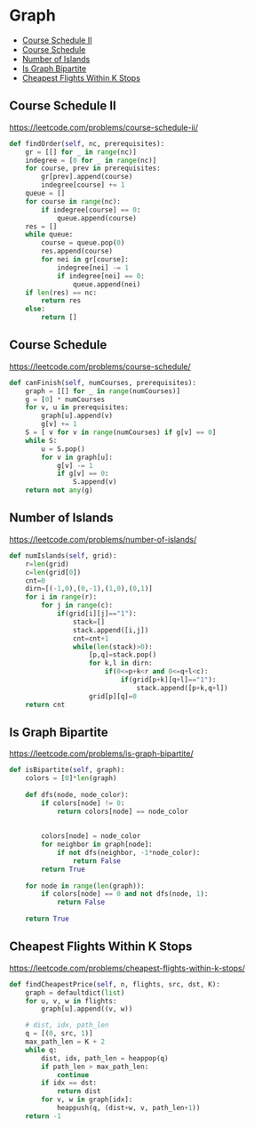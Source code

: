 # Graph

+ [Course Schedule II](#course-schedule-ii)
+ [Course Schedule](#course-schedule)
+ [Number of Islands](#number-of-islands)
+ [Is Graph Bipartite](is-graph-bipartite)
+ [Cheapest Flights Within K Stops](#cheapest-flights-within-k-stops)

## Course Schedule II

https://leetcode.com/problems/course-schedule-ii/

```python
def findOrder(self, nc, prerequisites):
    gr = [[] for _ in range(nc)]
    indegree = [0 for _ in range(nc)]
    for course, prev in prerequisites:
        gr[prev].append(course)
        indegree[course] += 1
    queue = []
    for course in range(nc):
        if indegree[course] == 0:
            queue.append(course)
    res = []
    while queue:
        course = queue.pop(0)
        res.append(course)
        for nei in gr[course]:
            indegree[nei] -= 1
            if indegree[nei] == 0:
                queue.append(nei)
    if len(res) == nc:
        return res
    else:
        return []
```

## Course Schedule

https://leetcode.com/problems/course-schedule/

```python
def canFinish(self, numCourses, prerequisites):
    graph = [[] for _ in range(numCourses)]
    g = [0] * numCourses
    for v, u in prerequisites:
        graph[u].append(v)
        g[v] += 1
    S = [ v for v in range(numCourses) if g[v] == 0]
    while S:
        u = S.pop()
        for v in graph[u]:
            g[v] -= 1
            if g[v] == 0:
                S.append(v)
    return not any(g)
```

## Number of Islands

https://leetcode.com/problems/number-of-islands/

```python
def numIslands(self, grid):
    r=len(grid)
    c=len(grid[0])
    cnt=0
    dirn=[(-1,0),(0,-1),(1,0),(0,1)]
    for i in range(r):
        for j in range(c):
            if(grid[i][j]=="1"):
                stack=[]
                stack.append([i,j])
                cnt=cnt+1
                while(len(stack)>0):
                    [p,q]=stack.pop()
                    for k,l in dirn:
                        if(0<=p+k<r and 0<=q+l<c):
                            if(grid[p+k][q+l]=="1"):
                                stack.append([p+k,q+l])
                    grid[p][q]=0
    return cnt
```

## Is Graph Bipartite

https://leetcode.com/problems/is-graph-bipartite/

```python
def isBipartite(self, graph):
    colors = [0]*len(graph) 
        
    def dfs(node, node_color): 
        if colors[node] != 0:
            return colors[node] == node_color           
            
            
        colors[node] = node_color                   
        for neighbor in graph[node]:                
            if not dfs(neighbor, -1*node_color):    
                return False
        return True 
        
    for node in range(len(graph)):
        if colors[node] == 0 and not dfs(node, 1):  
            return False                            
            
    return True
```

## Cheapest Flights Within K Stops

https://leetcode.com/problems/cheapest-flights-within-k-stops/

```python
def findCheapestPrice(self, n, flights, src, dst, K):
	graph = defaultdict(list)
	for u, v, w in flights:
		graph[u].append((v, w))

	# dist, idx, path_len
	q = [(0, src, 1)]
	max_path_len = K + 2
	while q:
		dist, idx, path_len = heappop(q)
		if path_len > max_path_len:
			continue
		if idx == dst:
			return dist
		for v, w in graph[idx]:
			heappush(q, (dist+w, v, path_len+1))
	return -1
```
